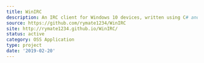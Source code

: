 ```yaml
---
title: WinIRC
description: An IRC client for Windows 10 devices, written using C# and UWP
source: https://github.com/rymate1234/WinIRC
site: http://rymate1234.github.io/WinIRC/
status: active
category: OSS Application
type: project
date: '2019-02-20'
---
```

